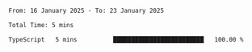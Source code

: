 <!--START_SECTION:waka-->

```txt
From: 16 January 2025 - To: 23 January 2025

Total Time: 5 mins

TypeScript   5 mins          █████████████████████████   100.00 %
```

<!--END_SECTION:waka-->